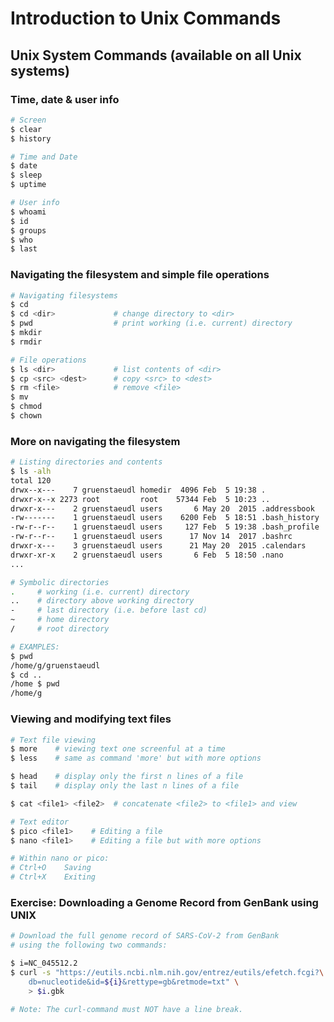 # Introduction to Unix Commands

## Unix System Commands (available on all Unix systems)

### Time, date & user info

```bash
# Screen
$ clear
$ history

# Time and Date
$ date
$ sleep
$ uptime

# User info
$ whoami
$ id
$ groups
$ who
$ last
```

### Navigating the filesystem and simple file operations

```bash
# Navigating filesystems
$ cd
$ cd <dir>             # change directory to <dir>
$ pwd                  # print working (i.e. current) directory
$ mkdir
$ rmdir

# File operations
$ ls <dir>             # list contents of <dir>
$ cp <src> <dest>      # copy <src> to <dest>
$ rm <file>            # remove <file>
$ mv
$ chmod
$ chown
```

### More on navigating the filesystem

```bash
# Listing directories and contents
$ ls -alh
total 120
drwx--x---    7 gruenstaeudl homedir  4096 Feb  5 19:38 .
drwxr-x--x 2273 root         root    57344 Feb  5 10:23 ..
drwxr-x---    2 gruenstaeudl users       6 May 20  2015 .addressbook
-rw-------    1 gruenstaeudl users    6200 Feb  5 18:51 .bash_history
-rw-r--r--    1 gruenstaeudl users     127 Feb  5 19:38 .bash_profile
-rw-r--r--    1 gruenstaeudl users      17 Nov 14  2017 .bashrc
drwxr-x---    3 gruenstaeudl users      21 May 20  2015 .calendars
drwxr-xr-x    2 gruenstaeudl users       6 Feb  5 18:50 .nano
...

# Symbolic directories
.     # working (i.e. current) directory
..    # directory above working directory
-     # last directory (i.e. before last cd)
~     # home directory
/     # root directory

# EXAMPLES:
$ pwd
/home/g/gruenstaeudl
$ cd ..
/home $ pwd
/home/g
```

### Viewing and modifying text files

```bash
# Text file viewing
$ more    # viewing text one screenful at a time
$ less    # same as command 'more' but with more options

$ head    # display only the first n lines of a file
$ tail    # display only the last n lines of a file

$ cat <file1> <file2>  # concatenate <file2> to <file1> and view

# Text editor
$ pico <file1>    # Editing a file
$ nano <file1>    # Editing a file but with more options

# Within nano or pico:
# Ctrl+O    Saving
# Ctrl+X    Exiting
```

### Exercise: Downloading a Genome Record from GenBank using UNIX
```bash
# Download the full genome record of SARS-CoV-2 from GenBank 
# using the following two commands:

$ i=NC_045512.2
$ curl -s "https://eutils.ncbi.nlm.nih.gov/entrez/eutils/efetch.fcgi?\
	db=nucleotide&id=${i}&rettype=gb&retmode=txt" \
	> $i.gbk

# Note: The curl-command must NOT have a line break.
```

